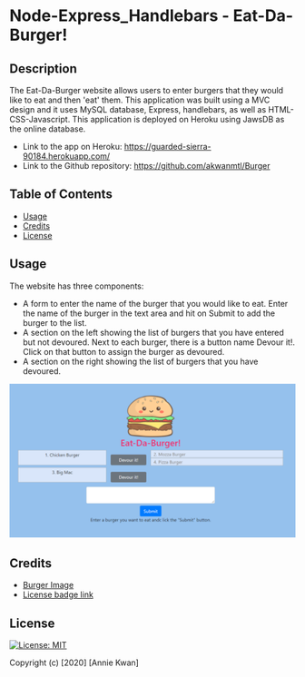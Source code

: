 # Node-Express_Handlebars - Eat-Da-Burger!

## Description
The Eat-Da-Burger website allows users to enter burgers that they would like to eat and then 'eat' them. This application was built using a MVC design and it uses MySQL database, Express, handlebars, as well as HTML-CSS-Javascript. This application is deployed on Heroku using JawsDB as the online database.

* Link to the app on Heroku: https://guarded-sierra-90184.herokuapp.com/
* Link to the Github repository: https://github.com/akwanmtl/Burger


## Table of Contents

* [Usage](#usage)
* [Credits](#credits)
* [License](#license)

## Usage 

The website has three components:
* A form to enter the name of the burger that you would like to eat. Enter the name of the burger in the text area and hit on Submit to add the burger to the list.
* A section on the left showing the list of burgers that you have entered but not devoured. Next to each burger, there is a button name Devour it!. Click on that button to assign the burger as devoured.
* A section on the right showing the list of burgers that you have devoured.

![Screenshot of website](./public/assets/img/screenshot.png)

## Credits

* [Burger Image](https://www.vippng.com/preview/ToRmoh_hamburguesa-kawaii-png-burger-picsart/)
* [License badge link](https://gist.github.com/lukas-h/2a5d00690736b4c3a7ba)

## License

[![License: MIT](https://img.shields.io/badge/License-MIT-yellow.svg)](https://opensource.org/licenses/MIT)

Copyright (c) [2020] [Annie Kwan]